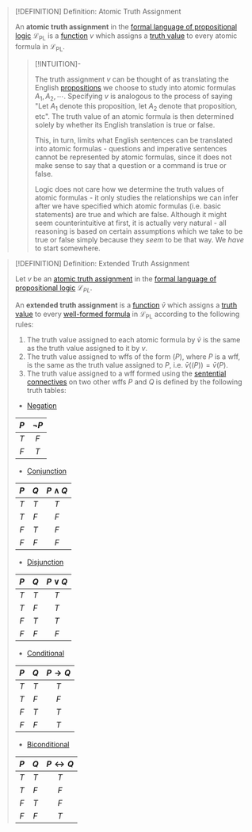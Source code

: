 >[!DEFINITION] Definition: Atomic Truth Assignment
>
>An **atomic truth assignment** in the [formal language of propositional logic](The%20Formal%20Language%20of%20Propositional%20Logic.md) $\mathcal{L}_\text{PL}$ is a [function](../../../Analysis/Functions/Function.md) $v$ which assigns a [truth value](../Truth%20Values.md) to every atomic formula in $\mathcal{L}_\text{PL}$.
>
>>[!INTUITION]-
>>
>>The truth assignment $v$ can be thought of as translating the English [propositions](Proposition.md) we choose to study into atomic formulas $A_1, A_2, \cdots$. Specifying $v$ is analogous to the process of saying "Let $A_1$ denote this proposition, let $A_2$ denote that proposition, etc". The truth value of an atomic formula is then determined solely by whether its English translation is true or false.
>>
>>This, in turn, limits what English sentences can be translated into atomic formulas - questions and imperative sentences cannot be represented by atomic formulas, since it does not make sense to say that a question or a command is true or false.
>>
>>Logic does not care how we determine the truth values of atomic formulas - it only studies the relationships we can infer after we have specified which atomic formulas (i.e. basic statements) are true and which are false. Although it might seem counterintuitive at first, it is actually very natural - all reasoning is based on certain assumptions which we take to be true or false simply because they *seem* to be that way. We *have* to start somewhere.
>>
>

>[!DEFINITION] Definition: Extended Truth Assignment
>
>Let $v$ be an [atomic truth assignment](.md) in the [formal language of propositional logic](The%20Formal%20Language%20of%20Propositional%20Logic.md) $\mathcal{L}_{PL}$.
>
>An **extended truth assignment** is a [function](../../../Analysis/Functions/Function.md) $\bar{v}$ which assigns a [truth value](../Truth%20Values.md) to every [well-formed formula](../../Formal%20Languages/Well-Formed%20Formula.md) in $\mathcal{L}_\text{PL}$ according to the following rules:
>1. The truth value assigned to each atomic formula by $\bar{v}$ is the same as the truth value assigned to it by $v$.
>2. The truth value assigned to wffs of the form $(P)$, where $P$ is a wff, is the same as the truth value assigned to $P$, i.e. $\bar{v}((P)) = \bar{v}(P)$.
>3. The truth value assigned to a wff formed using the [sentential connectives](Propositional%20Connectives.md) on two other wffs $P$ and $Q$ is defined by the following truth tables:
>	- [Negation](Negation.md)
>	
>	|$P$|$\neg P$|
>	|:--:|:--:|
>	|$T$|$F$|
>	|$F$|$T$|
>	
>	- [Conjunction](Conjunction.md)
>	
>	|$P$|$Q$|$P \land Q$|
>	|:--:|:--:|:--:|
>	|$T$|$T$|$T$|
>	|$T$|$F$|$F$|
>	|$F$|$T$|$F$|
>	|$F$|$F$|$F$|
>	
>	- [Disjunction](Disjunction.md)
>	
>	|$P$|$Q$|$P \lor Q$|
>	|:--:|:--:|:--:|
>	|$T$|$T$|$T$|
>	|$T$|$F$|$T$|
>	|$F$|$T$|$T$|
>	|$F$|$F$|$F$|
>	
>	- [Conditional](Conditional.md)
>	
>	|$P$|$Q$|$P \rightarrow Q$|
>	|:--:|:--:|:--:|
>	|$T$|$T$|$T$|
>	|$T$|$F$|$F$|
>	|$F$|$T$|$T$|
>	|$F$|$F$|$T$|
>	
>	- [Biconditional](Biconditional.md)
>	
>	|$P$|$Q$|$P \leftrightarrow Q$|
>	|:--:|:--:|:--:|
>	|$T$|$T$|$T$|
>	|$T$|$F$|$F$|
>	|$F$|$T$|$F$|
>	|$F$|$F$|$T$|